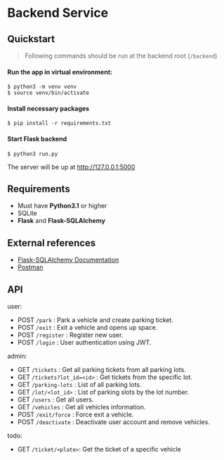 # Backend Service

## Quickstart

> Following commands should be run at the backend root (`/backend`)

#### Run the app in virtual environment:
```shell
$ python3 -m venv venv
$ source venv/bin/activate
```

#### Install necessary packages

```shell
$ pip install -r requirements.txt
```

#### Start Flask backend

```shell
$ python3 run.py
```

The server will be up at http://127.0.0.1:5000

## Requirements
- Must have **Python3.1** or higher
- SQLite
- **Flask** and **Flask-SQLAlchemy**
  

## External references

- [Flask-SQLAlchemy Documentation](https://flask-sqlalchemy.palletsprojects.com/en/3.1.x/)
- [Postman](https://www.postman.com/)


## API
user:
- POST `/park` : Park a vehicle and create parking ticket.
- POST `/exit` : Exit a vehicle and opens up space.
- POST `/register` : Register new user.
- POST `/login` : User authentication using JWT.

admin:
- GET `/tickets` : Get all parking tickets from all parking lots. 
- GET `/tickets?lot_id=<id>` : Get tickets from the specific lot.
- GET `/parking-lots` : List of all parking lots.
- GET `/lot/<lot_id>` : List of parking slots by the lot number.
- GET `/users` : Get all users.
- GET `/vehicles` : Get all vehicles information.
- POST `/exit/force` : Force exit a vehicle.
- POST `/deactivate` : Deactivate user account and remove vehicles.

todo:
- GET `/ticket/<plate>`: Get the ticket of a specific vehicle
